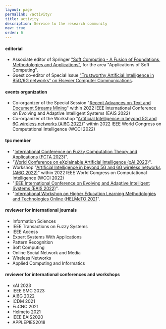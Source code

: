```yaml
---
layout: page
permalink: /activity/
title: activity
description: Service to the research community
nav: true
order: 6
---
```

 
#### editorial
<ul>
    <li>Associate editor of Springer  <a href="https://www.springer.com/journal/500" target="_blank">"Soft Computing - A Fusion of Foundations, Methodologies and Applications"</a>, for the area "Applications of Soft Computing".</li>
    <li>Guest co-editor of Special Issue <a href="https://www.sciencedirect.com/journal/computer-communications/special-issue/10S706GX1FX" target="_blank">"Trustworthy Artificial Intelligence in B5G/6G networks" on Elsevier Computer Communications</a>.</li>
</ul>

#### events organization
<ul>
    <li>Co-organizer of the Special Session "<a href="https://sites.google.com/studenti.unipi.it/eais2022-ratdsm" target="_blank">Recent Advances on Text and Document Streams Mining</a>" within 2022 IEEE International Conference on Evolving and Adaptive Intelligent Systems (EAIS 2022)</li>
    <li>Co-organizer of the Workshop "<a href ="https://sites.google.com/unipi.it/ai6g-2022/home?authuser=0" target="_blank">Artificial Intelligence in beyond 5G and 6G wireless networks (AI6G 2022)</a>" within 2022 IEEE World Congress on Computational Intelligence (WCCI 2022)</li>
</ul>

#### tpc member
<ul>
    <li>"<a href ="https://fcta.scitevents.org/ProgramCommittee.aspx" target="_blank">International Conference on Fuzzy Computation Theory and Applications (FCTA 2023)</a>".</li>
	<li>"<a href ="https://xaiworldconference.com/committees/" target="_blank">World Conference on eXplainable Artificial Intelligence (xAI 2023)</a>".</li>
    <li>Workshop "<a href ="https://sites.google.com/unipi.it/ai6g-2022/home?authuser=0" target="_blank">Artificial Intelligence in beyond 5G and 6G wireless networks (AI6G 2022)</a>" within 2022 IEEE World Congress on Computational Intelligence (WCCI 2022)</li>
	<li>"<a href ="https://cyprusconferences.org/eais2022/program-committee/" target="_blank">IEEE International Conference on Evolving and Adaptive Intelligent Systems (EAIS 2022)</a>".</li>	
	<li>"<a href ="https://sites.google.com/unipi.it/helmeto2021/committees?authuser=" target="_blank">International Workshop on Higher Education Learning Methodologies and Technologies Online (HELMeTO 2021</a>".</li>	
</ul>


#### reviewer for international journals
<ul>
    <li>Information Sciences</li>
    <li>IEEE Transactions on Fuzzy Systems</li>
    <li>IEEE Access</li>
    <li>Expert Systems With Applications</li>
    <li>Pattern Recognition</li>
    <li>Soft Computing</li>
	<li>Online Social Network and Media</li>
	<li>Wireless Networks</li>
	<li>Applied Computing and Informatics</li>
</ul>

#### reviewer for international conferences and workshops
<ul>
    <li>xAI 2023</li>
    <li>IEEE SMC 2023</li>
    <li>AI6G 2022</li>
    <li>ICDM 2021</li>
    <li>EuCNC 2021</li>
    <li>Helmeto 2021</li>
    <li>IEEE EAIS2020</li>
    <li>APPLEPIES2018</li>
	</ul>
